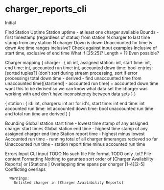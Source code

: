 # charger_reports_cli

Initial

Find Station Uptime
  Station uptime - at least one charger avaliable
    Bounds - first timestamp (regardless of status) from station N charger to
      last time stamp from any station N charger
  Down is down
  Unaccounted for time is down
  Are time ranges inclusive?
    Check against input examples
    Inclusive of start time, exclusive of end time
      What if [25:25]? Length = 1? Even possible?



Charger mapping
  {
    charger : {
      id: int,
      assigned station: int,
      start time: int,
      end time: int,
      accounted run time: int,
      accounted down time: bool
      entries: [sorted tuples?] (don't sort during stream processing, sort if error processing)
      total down time - derived - find unaccounted time from unaccounted time([start:end] - accounted run time)
      + accounted down time
        want this to be derived so we can know what data set the charger was working with and don't have
        inconsistency between data sets
    }
  }

  {
    station : {
      id: int,
      chargers: int arr for id's,
      start time: int
      end time: int
      accounted run time: int
      accounted down time: bool
      unaccounted run time and total run time are derived
    }
  }

Bounding
  Global station start time - lowest time stamp of any assigned charger start times
  Global station end time - highest time stamp of any assigned charger end time
  Station report time - highest minus lowest
  Accounted run time - running total of all charger timeranges recieved so far
  Unaccounted run time - station report time minus accounted run time


Errors
  Input
    CLI input
      TODO
      No such file
    File format
      TODO
      only .txt?
    File content
      Formatting
        Nothing to garuntee sort order of [Charger Availability Reports] or [Stations ]
        Overlapping time spans per charger [1-4][2-5]
        Conflicting overlaps



      Warnings:
        Unlisted charger in [Charger Availability Reports]
